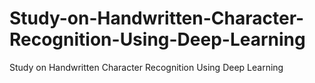 # Study-on-Handwritten-Character-Recognition-Using-Deep-Learning
Study on Handwritten Character Recognition Using Deep Learning

